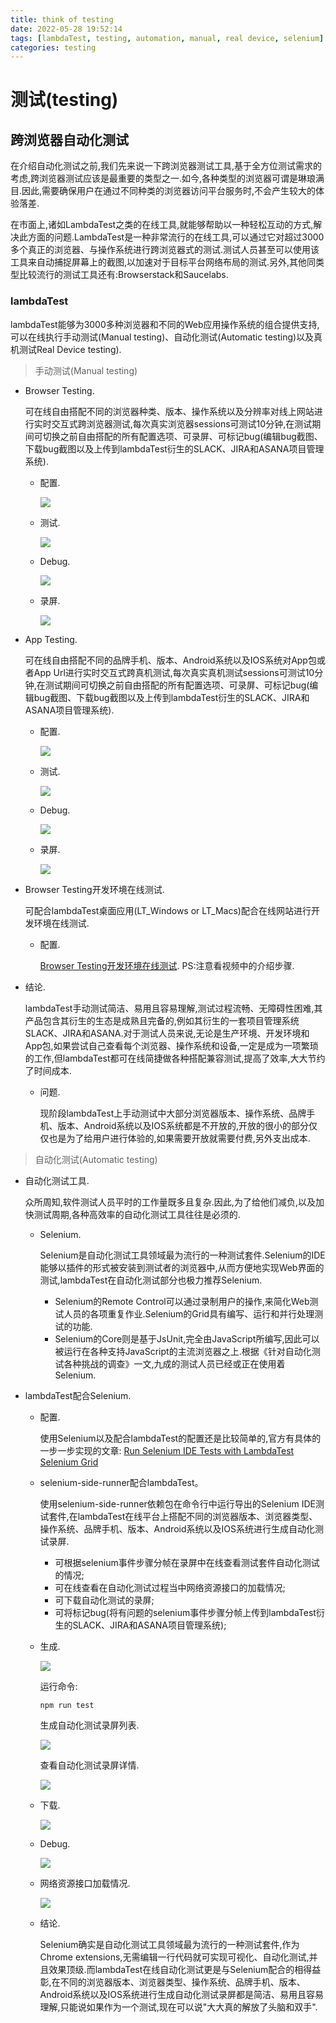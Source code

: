 ```yaml
---
title: think of testing
date: 2022-05-28 19:52:14
tags: [lambdaTest, testing, automation, manual, real device, selenium]
categories: testing
---
```


# 测试(testing)

## 跨浏览器自动化测试

  在介绍自动化测试之前,我们先来说一下跨浏览器测试工具,基于全方位测试需求的考虑,跨浏览器测试应该是最重要的类型之一.如今,各种类型的浏览器可谓是琳琅满目.因此,需要确保用户在通过不同种类的浏览器访问平台服务时,不会产生较大的体验落差.
  
  在市面上,诸如LambdaTest之类的在线工具,就能够帮助以一种轻松互动的方式,解决此方面的问题.LambdaTest是一种非常流行的在线工具,可以通过它对超过3000多个真正的浏览器、与操作系统进行跨浏览器式的测试.测试人员甚至可以使用该工具来自动捕捉屏幕上的截图,以加速对于目标平台网络布局的测试.另外,其他同类型比较流行的测试工具还有:Browserstack和Saucelabs.

### lambdaTest

  lambdaTest能够为3000多种浏览器和不同的Web应用操作系统的组合提供支持,可以在线执行手动测试(Manual testing)、自动化测试(Automatic testing)以及真机测试Real Device testing).

> 手动测试(Manual testing)

  - Browser Testing.

    可在线自由搭配不同的浏览器种类、版本、操作系统以及分辨率对线上网站进行实时交互式跨浏览器测试,每次真实浏览器sessions可测试10分钟,在测试期间可切换之前自由搭配的所有配置选项、可录屏、可标记bug(编辑bug截图、下载bug截图以及上传到lambdaTest衍生的SLACK、JIRA和ASANA项目管理系统).

    - 配置.

      ![](https://image.white-than-wood.zone/lambdaTest/Manual/browser/Manual_home.png)

    - 测试.

      ![](https://image.white-than-wood.zone/lambdaTest/Manual/browser/Manual_testing.png)

    - Debug.

      ![](https://image.white-than-wood.zone/lambdaTest/Manual/browser/Manual_debug.png)

    - 录屏.

      ![](https://image.white-than-wood.zone/lambdaTest/Manual/browser/Manual_video.png)

  - App Testing.

    可在线自由搭配不同的品牌手机、版本、Android系统以及IOS系统对App包或者App Url进行实时交互式跨真机测试,每次真实真机测试sessions可测试10分钟,在测试期间可切换之前自由搭配的所有配置选项、可录屏、可标记bug(编辑bug截图、下载bug截图以及上传到lambdaTest衍生的SLACK、JIRA和ASANA项目管理系统).

    - 配置.

      ![](https://image.white-than-wood.zone/lambdaTest/Manual/app/Manual_home.png)

    - 测试.

      ![](https://image.white-than-wood.zone/lambdaTest/Manual/app/Manual_testing.png)

    - Debug.

      ![](https://image.white-than-wood.zone/lambdaTest/Manual/app/Manual_debug.png)

    - 录屏.

      ![](https://image.white-than-wood.zone/lambdaTest/Manual/app/Manual_video.png)

  - Browser Testing开发环境在线测试.

    可配合lambdaTest桌面应用(LT_Windows or LT_Macs)配合在线网站进行开发环境在线测试.

    - 配置.

      <a href='https://www.lambdatest.com/support/docs/testing-locally-hosted-pages/'>Browser Testing开发环境在线测试</a>. PS:注意看视频中的介绍步骤.

  - 结论.

    lambdaTest手动测试简洁、易用且容易理解,测试过程流畅、无障碍性困难,其产品包含其衍生的生态是成熟且完备的,例如其衍生的一套项目管理系统SLACK、JIRA和ASANA.对于测试人员来说,无论是生产环境、开发环境和App包,如果尝试自己查看每个浏览器、操作系统和设备,一定是成为一项繁琐的工作,但lambdaTest都可在线简捷做各种搭配兼容测试,提高了效率,大大节约了时间成本.

    - 问题.

      现阶段lambdaTest上手动测试中大部分浏览器版本、操作系统、品牌手机、版本、Android系统以及IOS系统都是不开放的,开放的很小的部分仅仅也是为了给用户进行体验的,如果需要开放就需要付费,另外支出成本.

> 自动化测试(Automatic testing)

- 自动化测试工具.

  众所周知,软件测试人员平时的工作量既多且复杂.因此,为了给他们减负,以及加快测试周期,各种高效率的自动化测试工具往往是必须的.

  - Selenium.

    Selenium是自动化测试工具领域最为流行的一种测试套件.Selenium的IDE能够以插件的形式被安装到测试者的浏览器中,从而方便地实现Web界面的测试,lambdaTest在自动化测试部分也极力推荐Selenium.

    - Selenium的Remote Control可以通过录制用户的操作,来简化Web测试人员的各项重复作业.Selenium的Grid具有编写、运行和并行处理测试的功能.
    - Selenium的Core则是基于JsUnit,完全由JavaScript所编写,因此可以被运行在各种支持JavaScript的主流浏览器之上.根据《针对自动化测试各种挑战的调查》一文,九成的测试人员已经或正在使用着Selenium.

- lambdaTest配合Selenium.

  - 配置.

    使用Selenium以及配合lambdaTest的配置还是比较简单的,官方有具体的一步一步实现的文章: <a href='https://www.lambdatest.com/support/docs/run-selenium-ide-tests-on-lambdatest-selenium-cloud-grid/'>Run Selenium IDE Tests with LambdaTest Selenium Grid</a>

  - selenium-side-runner配合lambdaTest。

    使用selenium-side-runner依赖包在命令行中运行导出的Selenium IDE测试套件,在lambdaTest在线平台上搭配不同的浏览器版本、浏览器类型、操作系统、品牌手机、版本、Android系统以及IOS系统进行生成自动化测试录屏.

    - 可根据selenium事件步骤分帧在录屏中在线查看测试套件自动化测试的情况;
    - 可在线查看在自动化测试过程当中网络资源接口的加载情况;
    - 可下载自动化测试的录屏;
    - 可将标记bug(将有问题的selenium事件步骤分帧上传到lambdaTest衍生的SLACK、JIRA和ASANA项目管理系统);

  - 生成.

    ![](https://image.white-than-wood.zone/lambdaTest/Automatic/Automatic_generate.png)

    运行命令:

        npm run test

    生成自动化测试录屏列表.

    ![](https://image.white-than-wood.zone/lambdaTest/Automatic/Automatic_view.png)

    查看自动化测试录屏详情.

    ![](https://image.white-than-wood.zone/lambdaTest/Automatic/Automatic_detail.png)

  - 下载.

    ![](https://image.white-than-wood.zone/lambdaTest/Automatic/Automatic_video.png)

  - Debug.

    ![](https://image.white-than-wood.zone/lambdaTest/Automatic/Automatic_debug.png)

  - 网络资源接口加载情况.

    ![](https://image.white-than-wood.zone/lambdaTest/Automatic/Automatic_network.png)

  - 结论.

    Selenium确实是自动化测试工具领域最为流行的一种测试套件,作为Chrome extensions,无需编辑一行代码就可实现可视化、自动化测试,并且效果顶级.而lambdaTest在线自动化测试更是与Selenium配合的相得益彰,在不同的浏览器版本、浏览器类型、操作系统、品牌手机、版本、Android系统以及IOS系统进行生成自动化测试录屏都是简洁、易用且容易理解,只能说如果作为一个测试,现在可以说"大大真的解放了头脑和双手".